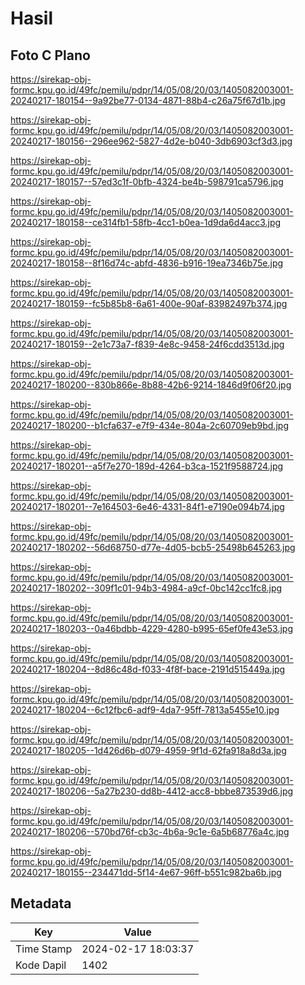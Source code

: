 # Hasil

## Foto C Plano

https://sirekap-obj-formc.kpu.go.id/49fc/pemilu/pdpr/14/05/08/20/03/1405082003001-20240217-180154--9a92be77-0134-4871-88b4-c26a75f67d1b.jpg

https://sirekap-obj-formc.kpu.go.id/49fc/pemilu/pdpr/14/05/08/20/03/1405082003001-20240217-180156--296ee962-5827-4d2e-b040-3db6903cf3d3.jpg

https://sirekap-obj-formc.kpu.go.id/49fc/pemilu/pdpr/14/05/08/20/03/1405082003001-20240217-180157--57ed3c1f-0bfb-4324-be4b-598791ca5796.jpg

https://sirekap-obj-formc.kpu.go.id/49fc/pemilu/pdpr/14/05/08/20/03/1405082003001-20240217-180158--ce314fb1-58fb-4cc1-b0ea-1d9da6d4acc3.jpg

https://sirekap-obj-formc.kpu.go.id/49fc/pemilu/pdpr/14/05/08/20/03/1405082003001-20240217-180158--8f16d74c-abfd-4836-b916-19ea7346b75e.jpg

https://sirekap-obj-formc.kpu.go.id/49fc/pemilu/pdpr/14/05/08/20/03/1405082003001-20240217-180159--fc5b85b8-6a61-400e-90af-83982497b374.jpg

https://sirekap-obj-formc.kpu.go.id/49fc/pemilu/pdpr/14/05/08/20/03/1405082003001-20240217-180159--2e1c73a7-f839-4e8c-9458-24f6cdd3513d.jpg

https://sirekap-obj-formc.kpu.go.id/49fc/pemilu/pdpr/14/05/08/20/03/1405082003001-20240217-180200--830b866e-8b88-42b6-9214-1846d9f06f20.jpg

https://sirekap-obj-formc.kpu.go.id/49fc/pemilu/pdpr/14/05/08/20/03/1405082003001-20240217-180200--b1cfa637-e7f9-434e-804a-2c60709eb9bd.jpg

https://sirekap-obj-formc.kpu.go.id/49fc/pemilu/pdpr/14/05/08/20/03/1405082003001-20240217-180201--a5f7e270-189d-4264-b3ca-1521f9588724.jpg

https://sirekap-obj-formc.kpu.go.id/49fc/pemilu/pdpr/14/05/08/20/03/1405082003001-20240217-180201--7e164503-6e46-4331-84f1-e7190e094b74.jpg

https://sirekap-obj-formc.kpu.go.id/49fc/pemilu/pdpr/14/05/08/20/03/1405082003001-20240217-180202--56d68750-d77e-4d05-bcb5-25498b645263.jpg

https://sirekap-obj-formc.kpu.go.id/49fc/pemilu/pdpr/14/05/08/20/03/1405082003001-20240217-180202--309f1c01-94b3-4984-a9cf-0bc142cc1fc8.jpg

https://sirekap-obj-formc.kpu.go.id/49fc/pemilu/pdpr/14/05/08/20/03/1405082003001-20240217-180203--0a46bdbb-4229-4280-b995-65ef0fe43e53.jpg

https://sirekap-obj-formc.kpu.go.id/49fc/pemilu/pdpr/14/05/08/20/03/1405082003001-20240217-180204--8d86c48d-f033-4f8f-bace-2191d515449a.jpg

https://sirekap-obj-formc.kpu.go.id/49fc/pemilu/pdpr/14/05/08/20/03/1405082003001-20240217-180204--6c12fbc6-adf9-4da7-95ff-7813a5455e10.jpg

https://sirekap-obj-formc.kpu.go.id/49fc/pemilu/pdpr/14/05/08/20/03/1405082003001-20240217-180205--1d426d6b-d079-4959-9f1d-62fa918a8d3a.jpg

https://sirekap-obj-formc.kpu.go.id/49fc/pemilu/pdpr/14/05/08/20/03/1405082003001-20240217-180206--5a27b230-dd8b-4412-acc8-bbbe873539d6.jpg

https://sirekap-obj-formc.kpu.go.id/49fc/pemilu/pdpr/14/05/08/20/03/1405082003001-20240217-180206--570bd76f-cb3c-4b6a-9c1e-6a5b68776a4c.jpg

https://sirekap-obj-formc.kpu.go.id/49fc/pemilu/pdpr/14/05/08/20/03/1405082003001-20240217-180155--234471dd-5f14-4e67-96ff-b551c982ba6b.jpg


## Metadata

| Key        | Value               |
| ---------- | ------------------- |
| Time Stamp | 2024-02-17 18:03:37 |
| Kode Dapil | 1402                |



